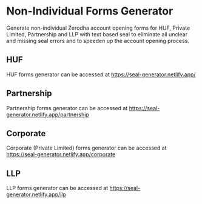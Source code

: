# Non-Individual Forms Generator

Generate non-individual Zerodha account opening forms for HUF, Private Limited, Partnership and LLP with text based seal to eliminate all unclear and missing seal errors and to speeden up the account opening  process.

## HUF

HUF forms generator can be accessed at https://seal-generator.netlify.app/

## Partnership

Partnership forms generator can be accessed at https://seal-generator.netlify.app/partnership

## Corporate

Corporate (Private Limited) forms generator can be accessed at https://seal-generator.netlify.app/corporate

## LLP

LLP forms generator can be accessed at https://seal-generator.netlify.app/llp
